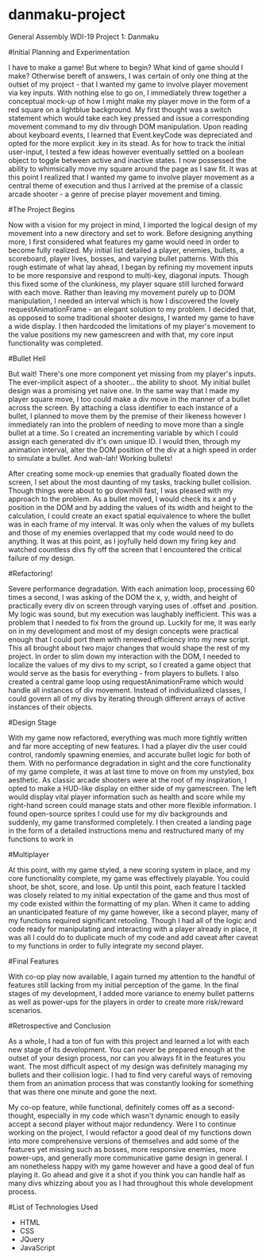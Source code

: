 # danmaku-project

General Assembly WDI-19 Project 1: Danmaku

#Initial Planning and Experimentation

I have to make a game! But where to begin? What kind of game should I make? Otherwise bereft of answers, I was certain of only one thing at the outset of my project - that I wanted my game to involve player movement via key inputs. With nothing else to go on, I immediately threw together a conceptual mock-up of how I might make my player move in the form of a red square on a lightblue background. My first thought was a switch statement which would take each key pressed and issue a corresponding movement command to my div through DOM manipulation. Upon reading about keyboard events, I learned that Event.keyCode was depreciated and opted for the more explicit .key in its stead. As for how to track the initial user-input, I tested a few ideas however eventually settled on a boolean object to toggle between active and inactive states. I now possessed the ability to whimsically move my square around the page as I saw fit. It was at this point I realized that I wanted my game to involve player movement as a central theme of execution and thus I arrived at the premise of a classic arcade shooter - a genre of precise player movement and timing. 

#The Project Begins

Now with a vision for my project in mind, I imported the logical design of my movement into a new directory and set to work. Before designing anything more, I first considered what features my game would need in order to become fully realized. My initial list detailed a player, enemies, bullets, a scoreboard, player lives, bosses, and varying bullet patterns. With this rough estimate of what lay ahead, I began by refining my movement inputs to be more responsive and respond to multi-key, diagonal inputs. Though this fixed some of the clunkiness, my player square still lurched forward with each move. Rather than leaving my movement purely up to DOM manipulation, I needed an interval which is how I discovered the lovely requestAnimationFrame - an elegant solution to my problem. I decided that, as opposed to some traditional shooter designs, I wanted my game to have a wide display. I then hardcoded the limitations of my player's movement to the value positions my new gamescreen and with that, my core input functionality was completed.

#Bullet Hell

But wait! There's one more component yet missing from my player's inputs. The ever-implicit aspect of a shooter... the ability to shoot. My initial bullet design was a promising yet naive one. In the same way that I made my player square move, I too could make a div move in the manner of a bullet across the screen. By attaching a class identifier to each instance of a bullet, I planned to move them by the premise of their likeness however I immediately ran into the problem of needing to move more than a single bullet at a time. So I created an incrementing variable by which I could assign each generated div it's own unique ID. I would then, through my animation interval, alter the DOM position of the div at a high speed in order to simulate a bullet. And wah-lah! Working bullets! 

After creating some mock-up enemies that gradually floated down the screen, I set about the most daunting of my tasks, tracking bullet collision. Though things were about to go downhill fast, I was pleased with my approach to the problem. As a bullet moved, I would check its x and y position in the DOM and by adding the values of its width and height to the calculation, I could create an exact spatial equivalence to where the bullet was in each frame of my interval. It was only when the values of my bullets and those of my enemies overlapped that my code would need to do anything. It was at this point, as I joyfully held down my firing key and watched countless divs fly off the screen that I encountered the critical failure of my design. 

#Refactoring!

Severe performance degradation. With each animation loop, processing 60 times a second, I was asking of the DOM the x, y, width, and height of practically every div on screen through varying uses of .offset and .position. My logic was sound, but my execution was laughably inefficient. This was a problem that I needed to fix from the ground up. Luckily for me, it was early on in my development and most of my design concepts were practical enough that I could port them with renewed efficiency into my new script. This all brought about two major changes that would shape the rest of my project. In order to slim down my interaction with the DOM, I needed to localize the values of my divs to my script, so I created a game object that would serve as the basis for everything - from players to bullets. I also created a central game loop using requestAnimationFrame which would handle all instances of div movement. Instead of individualized classes, I could govern all of my divs by iterating through different arrays of active instances of their objects. 

#Design Stage

With my game now refactored, everything was much more tightly written and far more accepting of new features. I had a player div the user could control, randomly spawning enemies, and accurate bullet logic for both of them. With no performance degradation in sight and the core functionality of my game complete, it was at last time to move on from my unstyled, box aesthetic. As classic arcade shooters were at the root of my inspiration, I opted to make a HUD-like display on either side of my gamescreen. The left would display vital player information such as health and score while my right-hand screen could manage stats and other more flexible information. I found open-source sprites I could use for my div backgrounds and suddenly, my game transformed completely. I then created a landing page in the form of a detailed instructions menu and restructured many of my functions to work in

#Multiplayer

At this point, with my game styled, a new scoring system in place, and my core functionality complete, my game was effectively playable. You could shoot, be shot, score, and lose. Up until this point, each feature I tackled was closely related to my initial expectation of the game and thus most of my code existed within the formatting of my plan. When it came to adding an unanticipated feature of my game however, like a second player, many of my functions required significant retooling. Though I had all of the logic and code ready for manipulating and interacting with a player already in place, it was all I could do to duplicate much of my code and add caveat after caveat to my functions in order to fully integrate my second player. 

#Final Features

With co-op play now available, I again turned my attention to the handful of features still lacking from my initial perception of the game. In the final stages of my development, I added more variance to enemy bullet patterns as well as power-ups for the players in order to create more risk/reward scenarios. 

#Retrospective and Conclusion

As a whole, I had a ton of fun with this project and learned a lot with each new stage of its development. You can never be prepared enough at the outset of your design process, nor can you always fit in the features you want. The most difficult aspect of my design was definitely managing my bullets and their collision logic. I had to find very careful ways of removing them from an animation process that was constantly looking for something that was there one minute and gone the next. 

My co-op feature, while functional, definitely comes off as a second-thought, especially in my code which wasn't dynamic enough to easily accept a second player without major redundency. Were I to continue working on the project, I would refactor a good deal of my functions down into more comprehensive versions of themselves and add some of the features yet missing such as bosses, more responsive enemies, more power-ups, and generally more communicative game design in general. I am nonetheless happy with my game however and have a good deal of fun playing it. Go ahead and give it a shot if you think you can handle half as many divs whizzing about you as I had throughout this whole development process. 

#List of Technologies Used

* HTML
* CSS
* JQuery
* JavaScript